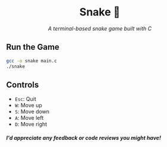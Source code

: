 <h1 align="center">Snake 🐍</h1>
<p align="center"><em>A terminal-based snake game built with C</em></p>

## Run the Game
```bash
gcc -o snake main.c
./snake
```

## Controls
* `Esc`: Quit
* `W`: Move up
* `S`: Move down
* `A`: Move left
* `D`: Move right

#### *I'd appreciate any feedback or code reviews you might have!*
